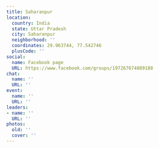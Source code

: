 ```yaml
---
title: Saharanpur
location:
  country: India
  state: Uttar Pradesh
  city: Saharanpur
  neighborhood: ''
  coordinates: 29.963744, 77.542746
  plusCode: ''
social:
  name: Facebook page
  URL: https://www.facebook.com/groups/197267674089188
chat:
  name: ''
  URL: ''
event:
  name: ''
  URL: ''
leaders:
- name: ''
  URL: ''
photos:
  old: ''
  cover: ''
---
```

